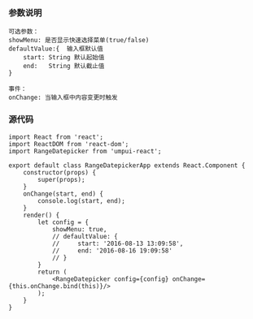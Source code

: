 ### 参数说明
    可选参数：
    showMenu: 是否显示快速选择菜单(true/false)
    defaultValue:{  输入框默认值
        start: String 默认起始值
        end:   String 默认截止值
    }

    事件：
    onChange: 当输入框中内容变更时触发
### 源代码  
 
```
import React from 'react';
import ReactDOM from 'react-dom';
import RangeDatepicker from 'umpui-react';

export default class RangeDatepickerApp extends React.Component {
    constructor(props) {
        super(props);
    }
    onChange(start, end) {
        console.log(start, end);
    }
    render() {
        let config = {
            showMenu: true,
            // defaultValue: {
            //     start: '2016-08-13 13:09:58',
            //     end: '2016-08-16 19:09:58'
            // }
        }
        return (
            <RangeDatepicker config={config} onChange={this.onChange.bind(this)}/>
        );
    }
}
```
